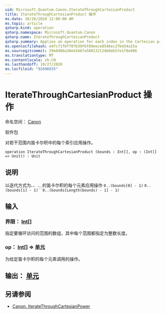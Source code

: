```yaml
---
uid: Microsoft.Quantum.Canon.IterateThroughCartesianProduct
title: IterateThroughCartesianProduct 操作
ms.date: 10/26/2020 12:00:00 AM
ms.topic: article
qsharp.kind: operation
qsharp.namespace: Microsoft.Quantum.Canon
qsharp.name: IterateThroughCartesianProduct
qsharp.summary: Applies an operation for each index in the Cartesian product of several ranges.
ms.openlocfilehash: e4fc71f6f707639f6f89eece8546ec2fb434a15a
ms.sourcegitcommit: 29e0d88a30e4166fa580132124b0eb57e1f0e986
ms.translationtype: MT
ms.contentlocale: zh-CN
ms.lasthandoff: 10/27/2020
ms.locfileid: "92696035"
---
```

# <a name="iteratethroughcartesianproduct-operation"></a>IterateThroughCartesianProduct 操作

命名空间： [Canon](xref:Microsoft.Quantum.Canon)

软件包 [](https://nuget.org/packages/)


对若干范围内笛卡尔积中的每个索引应用操作。

```qsharp
operation IterateThroughCartesianProduct (bounds : Int[], op : (Int[] => Unit)) : Unit
```


## <a name="description"></a>说明

以迭代方式为、、... 的笛卡尔积的每个元素应用操作 `0..(bounds[0] - 1)` `0..(bounds[1] - 1)``0..(bounds[Length(bounds) - 1] - 1)`

## <a name="input"></a>输入

### <a name="bounds--int"></a>界限： [Int](xref:microsoft.quantum.lang-ref.int)[]

指定要循环访问的范围的数组，其中每个范围都指定为整数长度。


### <a name="op--int--unit"></a>op： [Int](xref:microsoft.quantum.lang-ref.int)[] => [单元](xref:microsoft.quantum.lang-ref.unit) 

为给定笛卡尔积的每个元素调用的操作。



## <a name="output--unit"></a>输出： [单元](xref:microsoft.quantum.lang-ref.unit)



## <a name="see-also"></a>另请参阅

- [Canon. IterateThroughCartesianPower](xref:Microsoft.Quantum.Canon.IterateThroughCartesianPower)